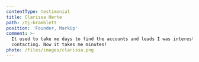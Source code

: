 ```yaml
---
contentType: testimonial
title: Clarissa Herte
path: /tj-bramblett
position: 'Founder, MarkUp'
comment: >-
  It used to take me days to find the accounts and leads I was interested in
  contacting. Now it takes me minutes!
photo: /files/images/clarissa.png
---
```



